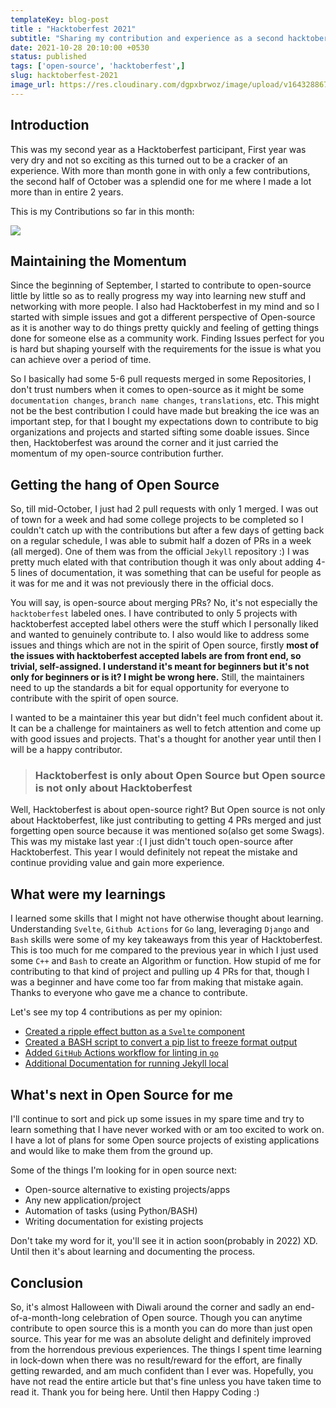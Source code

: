 ```yaml
---
templateKey: blog-post
title : "Hacktoberfest 2021"
subtitle: "Sharing my contribution and experience as a second hacktoberfest"
date: 2021-10-28 20:10:00 +0530
status: published
tags: ['open-source', 'hacktoberfest',]
slug: hacktoberfest-2021
image_url: https://res.cloudinary.com/dgpxbrwoz/image/upload/v1643288673/blogmedia/qy8xrefyqcsslfppdyhp.png
---
```



## Introduction

This was my second year as a Hacktoberfest participant, First year was very dry and not so exciting as this turned out to be a cracker of an experience. With more than month gone in with only a few contributions, the second half of October was a splendid one for me where I made a lot more than in entire 2 years.  

This is my Contributions so far in this month:

![](https://pbs.twimg.com/media/FCXfmqEVIAMmwug?format=jpg&name=large)

## Maintaining the Momentum

Since the beginning of September, I started to contribute to open-source little by little so as to really progress my way into learning new stuff and networking with more people. I also had Hacktoberfest in my mind and so I started with simple issues and got a different perspective of Open-source as it is another way to do things pretty quickly and feeling of getting things done for someone else as a community work. Finding Issues perfect for you is hard but shaping yourself with the requirements for the issue is what you can achieve over a period of time.

So I basically had some 5-6 pull requests merged in some Repositories, I don't trust numbers when it comes to open-source as it might be some `documentation changes`, `branch name changes`, `translations`, etc. This might not be the best contribution I could have made but breaking the ice was an important step, for that I bought my expectations down to contribute to big organizations and projects and started sifting some doable issues. Since then, Hacktoberfest was around the corner and it just carried the momentum of my open-source contribution further.

## Getting the hang of Open Source

So, till mid-October, I just had 2 pull requests with only 1 merged. I was out of town for a week and had some college projects to be completed so I couldn't catch up with the contributions but after a few days of getting back on a regular schedule, I was able to submit half a dozen of PRs in a week (all merged). One of them was from the official `Jekyll` repository :) I was pretty much elated with that contribution though it was only about adding 4-5 lines of documentation, it was something that can be useful for people as it was for me and it was not previously there in the official docs. 

You will say, is open-source about merging PRs? No, it's not especially the `hacktoberfest` labeled ones. I have contributed to only 5 projects with hacktoberfest accepted label others were the stuff which I personally liked and wanted to genuinely contribute to. I also would like to address some issues and things which are not in the spirit of Open source, firstly **most of the issues with hacktoberfest accepted labels are from front end, so trivial, self-assigned. I understand it's meant for beginners but it's not only for beginners or is it? I might be wrong here.** Still, the maintainers need to up the standards a bit for equal opportunity for everyone to contribute with the spirit of open source.

I wanted to be a maintainer this year but didn't feel much confident about it. It can be a challenge for maintainers as well to fetch attention and come up with good issues and projects. That's a thought for another year until then I will be a happy contributor.

> ### Hacktoberfest is only about Open Source but Open source is not only about Hacktoberfest

Well, Hacktoberfest is about open-source right? But Open source is not only about Hacktoberfest, like just contributing to getting 4 PRs merged and just forgetting open source because it was mentioned so(also get some Swags). This was my mistake last year :( I just didn't touch open-source after Hacktoberfest. This year I would definitely not repeat the mistake and continue providing value and gain more experience. 

## What were my learnings

I learned some skills that I might not have otherwise thought about learning. Understanding `Svelte`, `Github Actions` for `Go` lang, leveraging `Django` and `Bash` skills were some of my key takeaways from this year of Hacktoberfest. This is too much for me compared to the previous year in which I just used some `C++` and `Bash` to create an Algorithm or function. How stupid of me for contributing to that kind of project and pulling up 4 PRs for that, though I was a beginner and have come too far from making that mistake again. Thanks to everyone who gave me a chance to contribute.   

Let's see my top 4 contributions as per my opinion:

- [Created a ripple effect button as a `Svelte` component](https://github.com/Ananto30/golpo-svelte/pull/14)
- [Created a BASH script to convert a pip list to freeze format output](https://github.com/soumya997/Listreqs/pull/2)
- [Added `GitHub` Actions workflow for linting in `go`](https://github.com/julien-bouquet/geo-api/pull/18)
- [Additional Documentation for running Jekyll local](https://github.com/jekyll/jekyll/pull/8852)


## What's next in Open Source for me

I'll continue to sort and pick up some issues in my spare time and try to learn something that I have never worked with or am too excited to work on. I have a lot of plans for some Open source projects of existing applications and would like to make them from the ground up. 

Some of the things I'm looking for in open source next:

- Open-source alternative to existing projects/apps
- Any new application/project
- Automation of tasks (using Python/BASH)
- Writing documentation for existing projects

Don't take my word for it, you'll see it in action soon(probably in 2022) XD. Until then it's about learning and documenting the process.

## Conclusion

So, it's almost Halloween with Diwali around the corner and sadly an end-of-a-month-long celebration of Open source. Though you can anytime contribute to open source this is a month you can do more than just open source. This year for me was an absolute delight and definitely improved from the horrendous previous experiences. The things I spent time learning in lock-down when there was no result/reward for the effort, are finally getting rewarded, and am much confident than I ever was. Hopefully, you have not read the entire article but that's fine unless you have taken time to read it. Thank you for being here. Until then Happy Coding :)  

